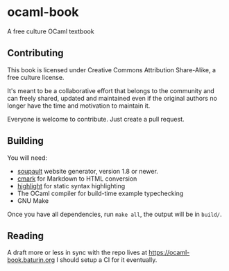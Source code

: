 # ocaml-book
A free culture OCaml textbook

## Contributing

This book is licensed under Creative Commons Attribution Share-Alike,
a free culture license.

It's meant to be a collaborative effort that belongs to the community
and can freely shared, updated and maintained even if the original authors no longer
have the time and motivation to maintain it.

Everyone is welcome to contribute. Just create a pull request.

## Building

You will need:

* [soupault](https://soupault.neocities.org) website generator, version 1.8 or newer.
* [cmark](https://github.com/commonmark/cmark) for Markdown to HTML conversion
* [highlight](http://www.andre-simon.de/doku/highlight/en/highlight.php) for static syntax highlighting
* The OCaml compiler for build-time example typechecking
* GNU Make

Once you have all dependencies, run `make all`, the output will be in `build/`.

## Reading

A draft more or less in sync with the repo lives at https://ocaml-book.baturin.org
I should setup a CI for it eventually.
